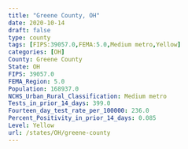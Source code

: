 ```yaml
---
title: "Greene County, OH"
date: 2020-10-14
draft: false
type: county
tags: [FIPS:39057.0,FEMA:5.0,Medium metro,Yellow]
categories: [OH]
County: Greene County
State: OH
FIPS: 39057.0
FEMA_Region: 5.0
Population: 168937.0
NCHS_Urban_Rural_Classification: Medium metro
Tests_in_prior_14_days: 399.0
Fourteen_day_test_rate_per_100000: 236.0
Percent_Positivity_in_prior_14_days: 0.085
Level: Yellow
url: /states/OH/greene-county
---
```



